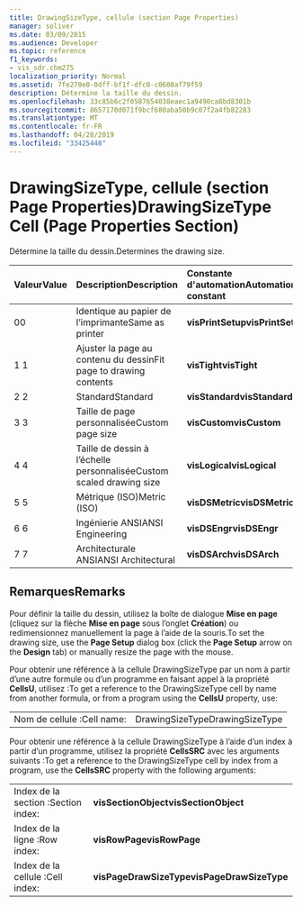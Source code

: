 ```yaml
---
title: DrawingSizeType, cellule (section Page Properties)
manager: soliver
ms.date: 03/09/2015
ms.audience: Developer
ms.topic: reference
f1_keywords:
- vis_sdr.chm275
localization_priority: Normal
ms.assetid: 7fe270e8-0dff-bf1f-dfc0-c0608af79f59
description: Détermine la taille du dessin.
ms.openlocfilehash: 33c85b6c2f0587654038eaec1a9490ca8bd8301b
ms.sourcegitcommit: 8657170d071f9bcf680aba50b9c07f2a4fb82283
ms.translationtype: MT
ms.contentlocale: fr-FR
ms.lasthandoff: 04/28/2019
ms.locfileid: "33425448"
---
```

# <a name="drawingsizetype-cell-page-properties-section"></a><span data-ttu-id="94449-103">DrawingSizeType, cellule (section Page Properties)</span><span class="sxs-lookup"><span data-stu-id="94449-103">DrawingSizeType Cell (Page Properties Section)</span></span>

<span data-ttu-id="94449-104">Détermine la taille du dessin.</span><span class="sxs-lookup"><span data-stu-id="94449-104">Determines the drawing size.</span></span>
  
|<span data-ttu-id="94449-105">**Valeur**</span><span class="sxs-lookup"><span data-stu-id="94449-105">**Value**</span></span>|<span data-ttu-id="94449-106">**Description**</span><span class="sxs-lookup"><span data-stu-id="94449-106">**Description**</span></span>|<span data-ttu-id="94449-107">**Constante d'automation**</span><span class="sxs-lookup"><span data-stu-id="94449-107">**Automation constant**</span></span>|
|:-----|:-----|:-----|
|<span data-ttu-id="94449-108">0</span><span class="sxs-lookup"><span data-stu-id="94449-108">0</span></span>  <br/> |<span data-ttu-id="94449-109">Identique au papier de l’imprimante</span><span class="sxs-lookup"><span data-stu-id="94449-109">Same as printer</span></span>  <br/> |<span data-ttu-id="94449-110">**visPrintSetup**</span><span class="sxs-lookup"><span data-stu-id="94449-110">**visPrintSetup**</span></span> <br/> |
|<span data-ttu-id="94449-111">1 </span><span class="sxs-lookup"><span data-stu-id="94449-111">1</span></span>  <br/> |<span data-ttu-id="94449-112">Ajuster la page au contenu du dessin</span><span class="sxs-lookup"><span data-stu-id="94449-112">Fit page to drawing contents</span></span>  <br/> |<span data-ttu-id="94449-113">**visTight**</span><span class="sxs-lookup"><span data-stu-id="94449-113">**visTight**</span></span> <br/> |
|<span data-ttu-id="94449-114">2 </span><span class="sxs-lookup"><span data-stu-id="94449-114">2</span></span>  <br/> |<span data-ttu-id="94449-115">Standard</span><span class="sxs-lookup"><span data-stu-id="94449-115">Standard</span></span>  <br/> |<span data-ttu-id="94449-116">**visStandard**</span><span class="sxs-lookup"><span data-stu-id="94449-116">**visStandard**</span></span> <br/> |
|<span data-ttu-id="94449-117">3 </span><span class="sxs-lookup"><span data-stu-id="94449-117">3</span></span>  <br/> |<span data-ttu-id="94449-118">Taille de page personnalisée</span><span class="sxs-lookup"><span data-stu-id="94449-118">Custom page size</span></span>  <br/> |<span data-ttu-id="94449-119">**visCustom**</span><span class="sxs-lookup"><span data-stu-id="94449-119">**visCustom**</span></span> <br/> |
|<span data-ttu-id="94449-120">4 </span><span class="sxs-lookup"><span data-stu-id="94449-120">4</span></span>  <br/> |<span data-ttu-id="94449-121">Taille de dessin à l’échelle personnalisée</span><span class="sxs-lookup"><span data-stu-id="94449-121">Custom scaled drawing size</span></span>  <br/> |<span data-ttu-id="94449-122">**visLogical**</span><span class="sxs-lookup"><span data-stu-id="94449-122">**visLogical**</span></span> <br/> |
|<span data-ttu-id="94449-123">5 </span><span class="sxs-lookup"><span data-stu-id="94449-123">5</span></span>  <br/> |<span data-ttu-id="94449-124">Métrique (ISO)</span><span class="sxs-lookup"><span data-stu-id="94449-124">Metric (ISO)</span></span>  <br/> |<span data-ttu-id="94449-125">**visDSMetric**</span><span class="sxs-lookup"><span data-stu-id="94449-125">**visDSMetric**</span></span> <br/> |
|<span data-ttu-id="94449-126">6 </span><span class="sxs-lookup"><span data-stu-id="94449-126">6</span></span>  <br/> |<span data-ttu-id="94449-127">Ingénierie ANSI</span><span class="sxs-lookup"><span data-stu-id="94449-127">ANSI Engineering</span></span>  <br/> |<span data-ttu-id="94449-128">**visDSEngr**</span><span class="sxs-lookup"><span data-stu-id="94449-128">**visDSEngr**</span></span> <br/> |
|<span data-ttu-id="94449-129">7 </span><span class="sxs-lookup"><span data-stu-id="94449-129">7</span></span>  <br/> |<span data-ttu-id="94449-130">Architecturale ANSI</span><span class="sxs-lookup"><span data-stu-id="94449-130">ANSI Architectural</span></span>  <br/> |<span data-ttu-id="94449-131">**visDSArch**</span><span class="sxs-lookup"><span data-stu-id="94449-131">**visDSArch**</span></span> <br/> |
   
## <a name="remarks"></a><span data-ttu-id="94449-132">Remarques</span><span class="sxs-lookup"><span data-stu-id="94449-132">Remarks</span></span>

<span data-ttu-id="94449-133">Pour définir la taille du dessin, utilisez la boîte de dialogue **Mise en page** (cliquez sur la flèche **Mise en page** sous l’onglet **Création**) ou redimensionnez manuellement la page à l’aide de la souris.</span><span class="sxs-lookup"><span data-stu-id="94449-133">To set the drawing size, use the **Page Setup** dialog box (click the **Page Setup** arrow on the **Design** tab) or manually resize the page with the mouse.</span></span> 
  
<span data-ttu-id="94449-134">Pour obtenir une référence à la cellule DrawingSizeType par un nom à partir d’une autre formule ou d’un programme en faisant appel à la propriété **CellsU**, utilisez :</span><span class="sxs-lookup"><span data-stu-id="94449-134">To get a reference to the DrawingSizeType cell by name from another formula, or from a program using the **CellsU** property, use:</span></span> 
  
|||
|:-----|:-----|
|<span data-ttu-id="94449-135">Nom de cellule :</span><span class="sxs-lookup"><span data-stu-id="94449-135">Cell name:</span></span>  <br/> |<span data-ttu-id="94449-136">DrawingSizeType</span><span class="sxs-lookup"><span data-stu-id="94449-136">DrawingSizeType</span></span>  <br/> |
   
<span data-ttu-id="94449-137">Pour obtenir une référence à la cellule DrawingSizeType à l’aide d’un index à partir d’un programme, utilisez la propriété **CellsSRC** avec les arguments suivants :</span><span class="sxs-lookup"><span data-stu-id="94449-137">To get a reference to the DrawingSizeType cell by index from a program, use the **CellsSRC** property with the following arguments:</span></span> 
  
|||
|:-----|:-----|
|<span data-ttu-id="94449-138">Index de la section :</span><span class="sxs-lookup"><span data-stu-id="94449-138">Section index:</span></span>  <br/> |<span data-ttu-id="94449-139">**visSectionObject**</span><span class="sxs-lookup"><span data-stu-id="94449-139">**visSectionObject**</span></span> <br/> |
|<span data-ttu-id="94449-140">Index de la ligne :</span><span class="sxs-lookup"><span data-stu-id="94449-140">Row index:</span></span>  <br/> |<span data-ttu-id="94449-141">**visRowPage**</span><span class="sxs-lookup"><span data-stu-id="94449-141">**visRowPage**</span></span> <br/> |
|<span data-ttu-id="94449-142">Index de la cellule :</span><span class="sxs-lookup"><span data-stu-id="94449-142">Cell index:</span></span>  <br/> |<span data-ttu-id="94449-143">**visPageDrawSizeType**</span><span class="sxs-lookup"><span data-stu-id="94449-143">**visPageDrawSizeType**</span></span> <br/> |
   

